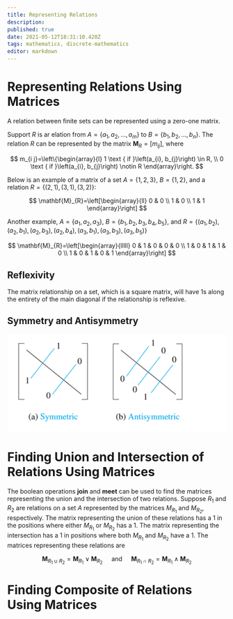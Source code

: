 ```yaml
---
title: Representing Relations
description: 
published: true
date: 2021-05-12T18:31:10.420Z
tags: mathematics, discrete-mathematics
editor: markdown
---
```


# Representing Relations Using Matrices
A relation between finite sets can be represented using a zero-one matrix.

Support $R$ is ar elation from $A=\left\{a_{1}, a_{2}, \ldots, a_{m}\right\}$ to $B=\left\{b_{1}, b_{2}, \ldots, b_{n}\right\}$. The relation $R$ can be represented by the matrix $\mathbf{M}_{R}=\left[m_{i j}\right]$, where 

$$
m_{i j}=\left\{\begin{array}{l}
1 \text { if }\left(a_{i}, b_{j}\right) \in R, \\
0 \text { if }\left(a_{i}, b_{j}\right) \notin R
\end{array}\right.
$$

Below is an example of a matrix of a set $A=\{1,2,3\}$, $B=\{1,2\}$, and a relation $R=\{(2,1),(3,1),(3,2)\}$:

$$
\mathbf{M}_{R}=\left[\begin{array}{ll}
0 & 0 \\
1 & 0 \\
1 & 1
\end{array}\right]
$$

Another example, $A=\left\{a_{1}, a_{2}, a_{3}\right\}$, $B=\left\{b_{1}, b_{2}, b_{3}, b_{4}, b_{5}\right\}$, and $R=\left\{\left(a_{1}, b_{2}\right),\left(a_{2}, b_{1}\right),\left(a_{2}, b_{3}\right),\left(a_{2}, b_{4}\right),\left(a_{3}, b_{1}\right),\left(a_{3}, b_{3}\right),\left(a_{3}, b_{5}\right)\right\}$

$$
\mathbf{M}_{R}=\left[\begin{array}{lllll}
0 & 1 & 0 & 0 & 0 \\
1 & 0 & 1 & 1 & 0 \\
1 & 0 & 1 & 0 & 1
\end{array}\right]
$$

## Reflexivity
The matrix relationship on a set, which is a square matrix, will have $1$s along the entirety of the main diagonal if the relationship is reflexive.

## Symmetry and Antisymmetry
![symmetry_antisymmetry.png](/symmetry_antisymmetry.png)

# Finding Union and Intersection of Relations Using Matrices
The boolean operations **join** and **meet** can be used to find the matrices representing the union and the intersection of two relations. Suppose $R_1$ and $R_2$ are relations on a set $A$ represented by the matrices $M_{R_1}$ and $M_{R_2}$, respectively. The matrix representing the union of these relations has a $1$ in the positions where either $M_{R_1}$ or $M_{R_2}$ has a $1$. The matrix representing the intersection has a $1$ in positions where both $M_{R_1}$ and $M_{R_2}$ have a $1$. The matrices representing these relations are 

$$
\mathbf{M}_{R_{1} \cup R_{2}}=\mathbf{M}_{R_{1}} \vee \mathbf{M}_{R_{2}} \quad \text { and } \quad \mathbf{M}_{R_{1} \cap R_{2}}=\mathbf{M}_{R_{1}} \wedge \mathbf{M}_{R_{2}}
$$

# Finding Composite of Relations Using Matrices